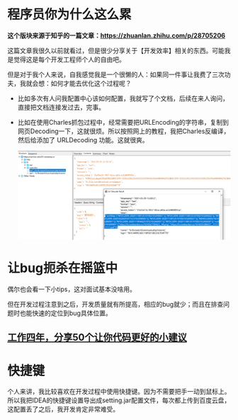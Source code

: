 # 程序员你为什么这么累

**这个版块来源于知乎的一篇文章：https://zhuanlan.zhihu.com/p/28705206**

这篇文章我很久以前就看过，但是很少分享关于【开发效率】相关的东西。可能我是觉得这是每个开发工程师个人的自由吧。

但是对于我个人来说，自我感觉我是一个很懒的人：如果同一件事让我费了三次功夫，我就会想：如何才能去优化这个过程呢？

- 比如多次有人问我配置中心该如何配置，我就写了个文档，后续在来人询问，直接把文档连接发过去，完事。

- 比如在使用Charles抓包过程中，经常需要把URLEncoding的字符串，复制到网页Decoding一下，这就很烦。所以按照网上的教程，我把Charles反编译，然后给添加了 URLDecoding 功能。这就很爽。

  ![image-20210329160219504](images/image-20210329160219504.png)









# 让bug扼杀在摇篮中

偶尔也会看一下小tips，这对面试基本没啥用。

但在开发过程注意到之后，开发质量就有所提高，相应的bug就少；而且在排查问题时也能快速的定位到bug具体位置。

## [工作四年，分享50个让你代码更好的小建议](https://mp.weixin.qq.com/s/GLRtkP-Jrv3yCaVfqET6dw)







# 快捷键

个人来讲，我比较喜欢在开发过程中使用快捷键。因为不需要把手一动到鼠标上。所以我把IDEA的快捷键设置导出成setting.jar配置文件，每次都上传到百度云盘，这配置丢了之后，我开发肯定非常难受。

